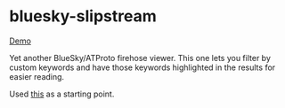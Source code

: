 # bluesky-slipstream
[Demo](https://birdbrain.dev/bluesky/slipstream.html)

Yet another BlueSky/ATProto firehose viewer. This one lets you filter by custom keywords and have those keywords highlighted in the results for easier reading.


Used [this](https://tools.simonwillison.net/bluesky-firehose) as a starting point.
